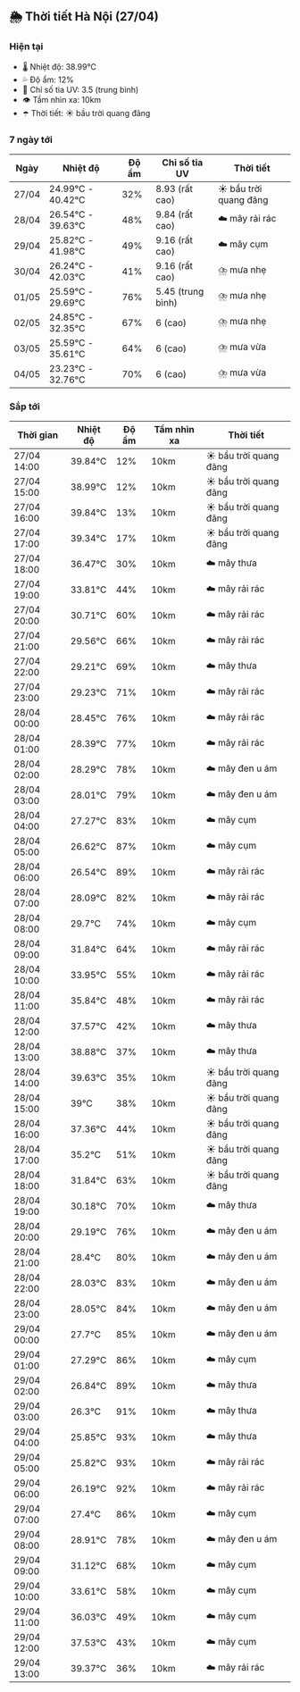 ## 🌦️ Thời tiết Hà Nội (27/04)

### Hiện tại

- 🌡️ Nhiệt độ: 38.99℃
- 💦 Độ ẩm: 12%
- 🌟 Chỉ số tia UV: 3.5 (trung bình)
- 👁️ Tầm nhìn xa: 10km
- ☂️ Thời tiết: ☀️ bầu trời quang đãng

### 7 ngày tới

| Ngày | Nhiệt độ | Độ ẩm | Chỉ số tia UV | Thời tiết |
| --- | --- | --- | --- | --- |
| 27/04 | 24.99℃ - 40.42℃ | 32% | 8.93 (rất cao) | ☀️ bầu trời quang đãng |
| 28/04 | 26.54℃ - 39.63℃ | 48% | 9.84 (rất cao) | ☁️ mây rải rác |
| 29/04 | 25.82℃ - 41.98℃ | 49% | 9.16 (rất cao) | ☁️ mây cụm |
| 30/04 | 26.24℃ - 42.03℃ | 41% | 9.16 (rất cao) | ⛈️ mưa nhẹ |
| 01/05 | 25.59℃ - 29.69℃ | 76% | 5.45 (trung bình) | ⛈️ mưa nhẹ |
| 02/05 | 24.85℃ - 32.35℃ | 67% | 6 (cao) | ⛈️ mưa nhẹ |
| 03/05 | 25.59℃ - 35.61℃ | 64% | 6 (cao) | ⛈️ mưa vừa |
| 04/05 | 23.23℃ - 32.76℃ | 70% | 6 (cao) | ⛈️ mưa vừa |

### Sắp tới

| Thời gian | Nhiệt độ | Độ ẩm | Tầm nhìn xa | Thời tiết |
| --- | --- | --- | --- | --- |
| 27/04 14:00 | 39.84℃ | 12% | 10km | ☀️ bầu trời quang đãng |
| 27/04 15:00 | 38.99℃ | 12% | 10km | ☀️ bầu trời quang đãng |
| 27/04 16:00 | 39.84℃ | 13% | 10km | ☀️ bầu trời quang đãng |
| 27/04 17:00 | 39.34℃ | 17% | 10km | ☀️ bầu trời quang đãng |
| 27/04 18:00 | 36.47℃ | 30% | 10km | ☁️ mây thưa |
| 27/04 19:00 | 33.81℃ | 44% | 10km | ☁️ mây rải rác |
| 27/04 20:00 | 30.71℃ | 60% | 10km | ☁️ mây rải rác |
| 27/04 21:00 | 29.56℃ | 66% | 10km | ☁️ mây rải rác |
| 27/04 22:00 | 29.21℃ | 69% | 10km | ☁️ mây thưa |
| 27/04 23:00 | 29.23℃ | 71% | 10km | ☁️ mây rải rác |
| 28/04 00:00 | 28.45℃ | 76% | 10km | ☁️ mây rải rác |
| 28/04 01:00 | 28.39℃ | 77% | 10km | ☁️ mây rải rác |
| 28/04 02:00 | 28.29℃ | 78% | 10km | ☁️ mây đen u ám |
| 28/04 03:00 | 28.01℃ | 79% | 10km | ☁️ mây đen u ám |
| 28/04 04:00 | 27.27℃ | 83% | 10km | ☁️ mây cụm |
| 28/04 05:00 | 26.62℃ | 87% | 10km | ☁️ mây cụm |
| 28/04 06:00 | 26.54℃ | 89% | 10km | ☁️ mây rải rác |
| 28/04 07:00 | 28.09℃ | 82% | 10km | ☁️ mây rải rác |
| 28/04 08:00 | 29.7℃ | 74% | 10km | ☁️ mây cụm |
| 28/04 09:00 | 31.84℃ | 64% | 10km | ☁️ mây rải rác |
| 28/04 10:00 | 33.95℃ | 55% | 10km | ☁️ mây rải rác |
| 28/04 11:00 | 35.84℃ | 48% | 10km | ☁️ mây rải rác |
| 28/04 12:00 | 37.57℃ | 42% | 10km | ☁️ mây thưa |
| 28/04 13:00 | 38.88℃ | 37% | 10km | ☁️ mây thưa |
| 28/04 14:00 | 39.63℃ | 35% | 10km | ☀️ bầu trời quang đãng |
| 28/04 15:00 | 39℃ | 38% | 10km | ☀️ bầu trời quang đãng |
| 28/04 16:00 | 37.36℃ | 44% | 10km | ☀️ bầu trời quang đãng |
| 28/04 17:00 | 35.2℃ | 51% | 10km | ☀️ bầu trời quang đãng |
| 28/04 18:00 | 31.84℃ | 63% | 10km | ☀️ bầu trời quang đãng |
| 28/04 19:00 | 30.18℃ | 70% | 10km | ☁️ mây thưa |
| 28/04 20:00 | 29.19℃ | 76% | 10km | ☁️ mây đen u ám |
| 28/04 21:00 | 28.4℃ | 80% | 10km | ☁️ mây đen u ám |
| 28/04 22:00 | 28.03℃ | 83% | 10km | ☁️ mây đen u ám |
| 28/04 23:00 | 28.05℃ | 84% | 10km | ☁️ mây đen u ám |
| 29/04 00:00 | 27.7℃ | 85% | 10km | ☁️ mây đen u ám |
| 29/04 01:00 | 27.29℃ | 86% | 10km | ☁️ mây cụm |
| 29/04 02:00 | 26.84℃ | 89% | 10km | ☁️ mây thưa |
| 29/04 03:00 | 26.3℃ | 91% | 10km | ☁️ mây thưa |
| 29/04 04:00 | 25.85℃ | 93% | 10km | ☁️ mây thưa |
| 29/04 05:00 | 25.82℃ | 93% | 10km | ☁️ mây rải rác |
| 29/04 06:00 | 26.19℃ | 92% | 10km | ☁️ mây rải rác |
| 29/04 07:00 | 27.4℃ | 86% | 10km | ☁️ mây cụm |
| 29/04 08:00 | 28.91℃ | 78% | 10km | ☁️ mây đen u ám |
| 29/04 09:00 | 31.12℃ | 68% | 10km | ☁️ mây cụm |
| 29/04 10:00 | 33.61℃ | 58% | 10km | ☁️ mây cụm |
| 29/04 11:00 | 36.03℃ | 49% | 10km | ☁️ mây cụm |
| 29/04 12:00 | 37.53℃ | 43% | 10km | ☁️ mây cụm |
| 29/04 13:00 | 39.37℃ | 36% | 10km | ☁️ mây rải rác |
